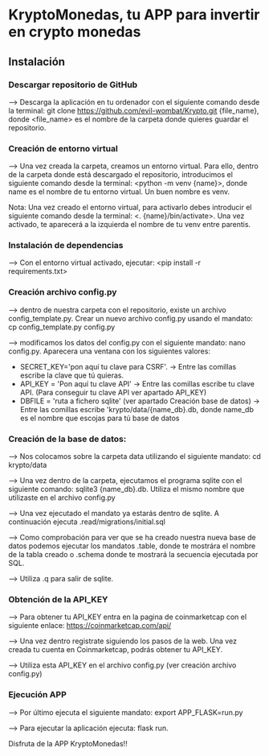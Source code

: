 # KryptoMonedas, tu APP para invertir en  crypto monedas

## Instalación

### Descargar repositorio de GitHub

 --> Descarga la aplicación en tu ordenador con el siguiente comando desde la terminal: git clone https://github.com/evil-wombat/Krypto.git {file_name}, donde <file_name> es el nombre de la carpeta donde quieres guardar el repositorio.


### Creación de entorno virtual

 --> Una vez creada la carpeta, creamos un entorno virtual. Para ello, dentro de la carpeta donde está descargado el repositorio, introducimos el siguiente comando desde la terminal: <python -m venv {name}>, donde name es el nombre de tu entorno virtual. Un buen nombre es venv.

 Nota: Una vez creado el entorno virtual, para activarlo debes introducir el siguiente comando desde la terminal:      <. {name}/bin/activate>. Una vez activado, te aparecerá a la izquierda el nombre de tu venv entre parentis.


### Instalación de dependencias

 --> Con el entorno virtual activado, ejecutar: <pip install -r requirements.txt>


### Creación archivo config.py

 -->  dentro de nuestra carpeta con el repositorio, existe un archivo config_template.py. Crear un nuevo archivo config.py usando el mandato: cp config_template.py config.py

 --> modificamos los datos del config.py con el siguiente mandato: nano config.py. Aparecera una ventana con los siguientes valores:

 -   SECRET_KEY='pon aquí tu clave para CSRF'. 
        -> Entre las comillas escribe la clave que tú quieras.
 -   API_KEY = 'Pon aquí tu clave API' 
        -> Entre las comillas escribe tu clave API. (Para conseguir tu clave API ver apartado API_KEY)
 -   DBFILE = 'ruta a fichero sqlite' (ver apartado Creación base de datos)
        -> Entre las comillas escribe 'krypto/data/{name_db}.db, donde name_db es el nombre que escojas para tú base de datos

### Creación de la base de datos:

 --> Nos colocamos sobre la carpeta data utilizando el siguiente mandato: cd krypto/data

 --> Una vez dentro de la carpeta, ejecutamos el programa sqlite con el siguiente comando: sqlite3 {name_db}.db. Utiliza el mismo nombre que utilizaste en el archivo config.py

 --> Una vez ejecutado el mandato ya estarás dentro de sqlite. A continuación ejecuta .read/migrations/initial.sql

 --> Como comprobación para ver que se ha creado nuestra nueva base de datos podemos ejecutar los mandatos .table, donde te mostrára el nombre de la tabla creado o .schema donde te mostrará la secuencia ejecutada por SQL.

 --> Utiliza .q para salir de sqlite.

### Obtención de la API_KEY

 --> Para obtener tu API_KEY entra en la pagina de coinmarketcap con el siguiente enlace: https://coinmarketcap.com/api/

 --> Una vez dentro registrate siguiendo los pasos de la web. Una vez creada tu cuenta en Coinmarketcap, podrás obtener tu API_KEY.

 --> Utiliza esta API_KEY en el archivo config.py (ver creación archivo config.py)

 ### Ejecución APP

 --> Por último ejecuta el siguiente mandato: export APP_FLASK=run.py

 --> Para ejecutar la aplicación ejecuta: flask run.


 Disfruta de la APP KryptoMonedas!!
















